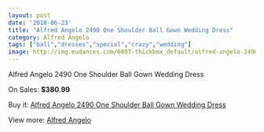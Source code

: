 ```yaml
---
layout: post
date: '2018-06-23'
title: "Alfred Angelo 2490 One Shoulder Ball Gown Wedding Dress"
category: Alfred Angelo
tags: ["ball","dresses","special","crazy","wedding"]
image: http://img.eudances.com/6807-thickbox_default/alfred-angelo-2490-one-shoulder-ball-gown-wedding-dress.jpg
---
```

Alfred Angelo 2490 One Shoulder Ball Gown Wedding Dress

On Sales: **$380.99**
<a href="https://www.eudances.com/en/alfred-angelo/2512-alfred-angelo-2490-one-shoulder-ball-gown-wedding-dress.html"><amp-img layout="responsive" width="600" height="600" src="//img.eudances.com/6807-thickbox_default/alfred-angelo-2490-one-shoulder-ball-gown-wedding-dress.jpg" alt="Alfred Angelo 2490 One Shoulder Ball Gown Wedding Dress 0" /></a>
<a href="https://www.eudances.com/en/alfred-angelo/2512-alfred-angelo-2490-one-shoulder-ball-gown-wedding-dress.html"><amp-img layout="responsive" width="600" height="600" src="//img.eudances.com/6810-thickbox_default/alfred-angelo-2490-one-shoulder-ball-gown-wedding-dress.jpg" alt="Alfred Angelo 2490 One Shoulder Ball Gown Wedding Dress 1" /></a>
<a href="https://www.eudances.com/en/alfred-angelo/2512-alfred-angelo-2490-one-shoulder-ball-gown-wedding-dress.html"><amp-img layout="responsive" width="600" height="600" src="//img.eudances.com/6809-thickbox_default/alfred-angelo-2490-one-shoulder-ball-gown-wedding-dress.jpg" alt="Alfred Angelo 2490 One Shoulder Ball Gown Wedding Dress 2" /></a>
<a href="https://www.eudances.com/en/alfred-angelo/2512-alfred-angelo-2490-one-shoulder-ball-gown-wedding-dress.html"><amp-img layout="responsive" width="600" height="600" src="//img.eudances.com/6808-thickbox_default/alfred-angelo-2490-one-shoulder-ball-gown-wedding-dress.jpg" alt="Alfred Angelo 2490 One Shoulder Ball Gown Wedding Dress 3" /></a>

Buy it: [Alfred Angelo 2490 One Shoulder Ball Gown Wedding Dress](https://www.eudances.com/en/alfred-angelo/2512-alfred-angelo-2490-one-shoulder-ball-gown-wedding-dress.html "Alfred Angelo 2490 One Shoulder Ball Gown Wedding Dress")

View more: [Alfred Angelo](https://www.eudances.com/en/36-alfred-angelo "Alfred Angelo")